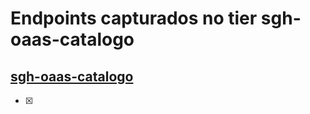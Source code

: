 # Endpoints capturados no tier sgh-oaas-catalogo

## [sgh-oaas-catalogo](https://oaas-catalogo.nuvem.bb.com.br/doc/)

- [X]
